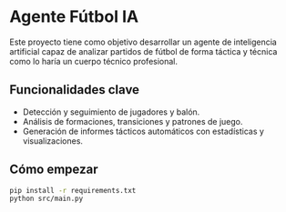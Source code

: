 # Agente Fútbol IA

Este proyecto tiene como objetivo desarrollar un agente de inteligencia artificial capaz de analizar partidos de fútbol de forma táctica y técnica como lo haría un cuerpo técnico profesional.

## Funcionalidades clave

- Detección y seguimiento de jugadores y balón.
- Análisis de formaciones, transiciones y patrones de juego.
- Generación de informes tácticos automáticos con estadísticas y visualizaciones.

## Cómo empezar

```bash
pip install -r requirements.txt
python src/main.py
```
